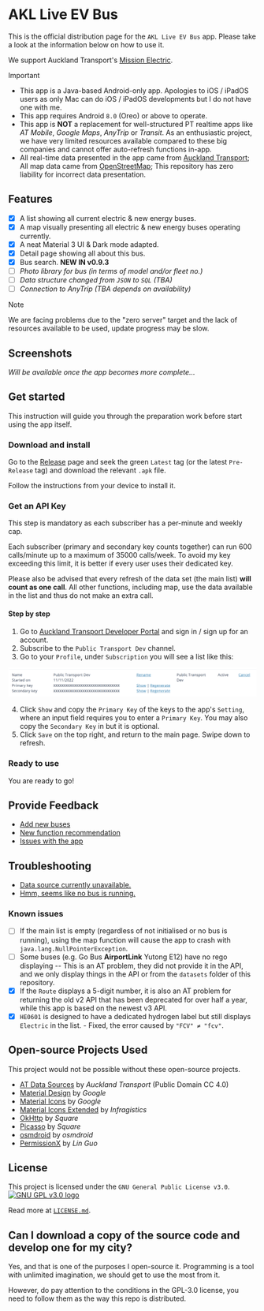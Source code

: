 # AKL Live EV Bus

This is the official distribution page for the `AKL Live EV Bus` app. Please take a look at the information below on how to use it.

We support Auckland Transport's [Mission Electric](https://at.govt.nz/about-us/sustainability/mission-electric/).

> [!IMPORTANT]
> - This app is a Java-based Android-only app. Apologies to iOS / iPadOS users as only Mac can do iOS / iPadOS developments but I do not have one with me.
> - This app requires Android `8.0` (Oreo) or above to operate.
> - This app is **NOT** a replacement for well-structured PT realtime apps like *AT Mobile*, *Google Maps*, *AnyTrip* or *Transit*. As an enthusiastic project, we have very limited resources available compared to these big companies and cannot offer auto-refresh functions in-app.
> - All real-time data presented in the app came from [Auckland Transport](https://at.govt.nz/about-us/at-data-sources); All map data came from [OpenStreetMap](https://www.openstreetmap.org/copyright); This repository has zero liability for incorrect data presentation.

## Features

- [x] A list showing all current electric & new energy buses.
- [x] A map visually presenting all electric & new energy buses operating currently.
- [x] A neat Material 3 UI & Dark mode adapted.
- [x] Detail page showing all about this bus.
- [x] Bus search. **NEW IN v0.9.3**
- [ ] _Photo library for bus (in terms of model and/or fleet no.)_
- [ ] _Data structure changed from `JSON` to `SQL` (TBA)_
- [ ] _Connection to AnyTrip (TBA depends on availability)_

> [!NOTE]
> We are facing problems due to the "zero server" target and the lack of resources available to be used, update progress may be slow.

## Screenshots

_Will be available once the app becomes more complete..._

## Get started

This instruction will guide you through the preparation work before start using the app itself.

### Download and install
Go to the [Release](https://github.com/Kevincnzuk/live-ev-bus-akl/releases) page and seek the green `Latest` tag (or the latest `Pre-Release` tag) and download the relevant `.apk` file.

Follow the instructions from your device to install it.

### Get an API Key

This step is mandatory as each subscriber has a per-minute and weekly cap.

Each subscriber (primary and secondary key counts together) can run 600 calls/minute up to a maximum of 35000 calls/week. To avoid my key exceeding this limit, it is better if every user uses their dedicated key.

Please also be advised that every refresh of the data set (the main list) **will count as one call**. All other functions, including map, use the data available in the list and thus do not make an extra call.

#### Step by step

1. Go to [Auckland Transport Developer Portal](https://dev-portal.at.govt.nz) and sign in / sign up for an account.
2. Subscribe to the `Public Transport Dev` channel.
3. Go to your `Profile`, under `Subscription` you will see a list like this:

![Key](images/keys.png)

4. Click `Show` and copy the `Primary Key` of the keys to the app's `Setting`, where an input field requires you to enter a `Primary Key`. You may also copy the `Secondary Key` in but it is optional.
5. Click `Save` on the top right, and return to the main page. Swipe down to refresh.

### Ready to use

You are ready to go!

## Provide Feedback

- [Add new buses](contribution.md)
- [New function recommendation](https://github.com/Kevincnzuk/live-ev-bus-akl/discussions/categories/ideas)
- [Issues with the app](https://github.com/Kevincnzuk/live-ev-bus-akl/issues)

## Troubleshooting

- [Data source currently unavailable.](no_datasets.md)
- [Hmm, seems like no bus is running.](no_bus_running.md)

### Known issues

- [ ] If the main list is empty (regardless of not initialised or no bus is running), using the map function will cause the app to crash with `java.lang.NullPointerException`.
- [ ] Some buses (e.g. Go Bus **AirportLink** Yutong E12) have no rego displaying -- This is an AT problem, they did not provide it in the API, and we only display things in the API or from the `datasets` folder of this repository.
- [x] If the `Route` displays a 5-digit number, it is also an AT problem for returning the old v2 API that has been deprecated for over half a year, while this app is based on the newest v3 API.
- [x] `HE0601` is designed to have a dedicated hydrogen label but still displays `Electric` in the list. - Fixed, the error caused by `"FCV" ≠ "fcv"`.

## Open-source Projects Used

This project would not be possible without these open-source projects.

- [AT Data Sources](https://at.govt.nz/about-us/at-data-sources) by _Auckland Transport_ (Public Domain CC 4.0)
- [Material Design](https://m3.material.io/) by _Google_
- [Material Icons](https://github.com/google/material-design-icons) by _Google_
- [Material Icons Extended](https://github.com/IgniteUI/material-icons-extended) by _Infragistics_
- [OkHttp](https://github.com/square/okhttp) by _Square_
- [Picasso](https://github.com/square/picasso) by _Square_
- [osmdroid](https://github.com/osmdroid/osmdroid) by _osmdroid_
- [PermissionX](https://github.com/guolindev/PermissionX) by _Lin Guo_

## License

This project is licensed under the `GNU General Public License v3.0`. [![GNU GPL v3.0 logo](https://www.gnu.org/graphics/gplv3-with-text-136x68.png)](https://www.gnu.org/graphics/license-logos.html)

Read more at [`LICENSE.md`](LICENSE.md).

## Can I download a copy of the source code and develop one for my city?

Yes, and that is one of the purposes I open-source it. Programming is a tool with unlimited imagination, we should get to use the most from it.

However, do pay attention to the conditions in the GPL-3.0 license, you need to follow them as the way this repo is distributed.
